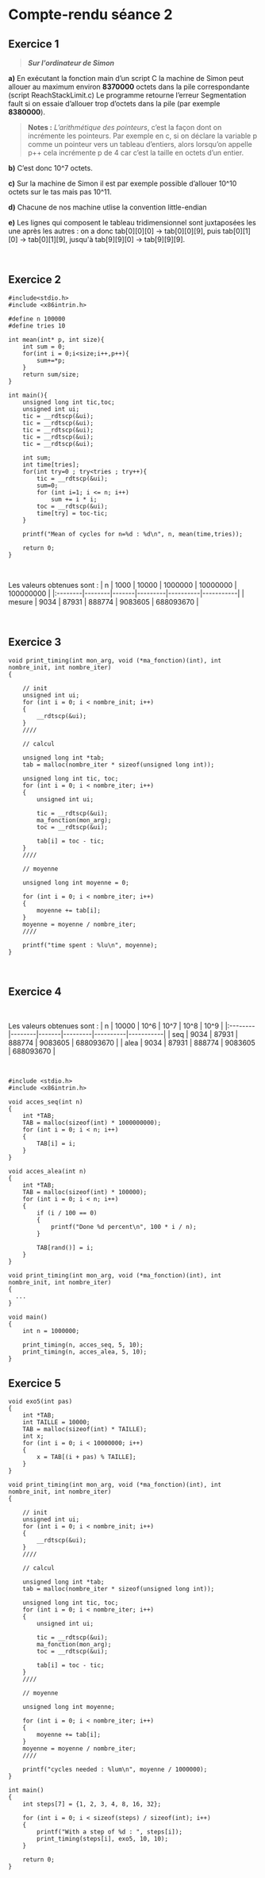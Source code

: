 # Compte-rendu séance 2

## Exercice 1
  >***Sur l'ordinateur de Simon***

  **a)** En exécutant la fonction main d’un script C la machine de Simon peut allouer au maximum environ **8370000** octets dans la pile correspondante (script ReachStackLimit.c)
Le programme retourne l’erreur Segmentation fault si on essaie d’allouer trop d’octets dans la pile (par exemple **8380000**).

>**Notes :** *L’arithmétique des pointeurs*, c’est la façon dont on incrémente les pointeurs. Par exemple en c, si on déclare la variable p comme un pointeur vers un tableau d’entiers, alors lorsqu’on appelle p++ cela incrémente p de 4 car c’est la taille en octets d’un entier.

  **b)** C’est donc 10^7 octets.
  
  **c)** Sur la machine de Simon il est par exemple possible d’allouer 10^10 octets sur le tas mais pas 10^11.

  **d)** Chacune de nos machine utlise la convention little-endian
  
  **e)** Les lignes qui composent le tableau tridimensionnel sont juxtaposées les une après les autres : on a donc tab[0][0][0] -> tab[0][0][9], puis tab[0][1][0] -> tab[0][1][9], jusqu'à tab[9][9][0] -> tab[9][9][9].

<br/>

## Exercice 2
```
#include<stdio.h>
#include <x86intrin.h>

#define n 100000
#define tries 10

int mean(int* p, int size){
    int sum = 0;
    for(int i = 0;i<size;i++,p++){
        sum+=*p;
    }
    return sum/size;
}

int main(){
    unsigned long int tic,toc;
    unsigned int ui;
    tic = __rdtscp(&ui);
    tic = __rdtscp(&ui);
    tic = __rdtscp(&ui);
    tic = __rdtscp(&ui);
    tic = __rdtscp(&ui);

    int sum;
    int time[tries];
    for(int try=0 ; try<tries ; try++){
        tic = __rdtscp(&ui);
        sum=0;
        for (int i=1; i <= n; i++)
            sum += i * i;
        toc = __rdtscp(&ui);
        time[try] = toc-tic;
    }

    printf("Mean of cycles for n=%d : %d\n", n, mean(time,tries));

    return 0;
}
```

<br/>

 Les valeurs obtenues sont :
|  n      | 1000   | 10000 | 1000000 | 10000000 | 100000000 |
|:--------|--------|-------|---------|----------|-----------|
| mesure  | 9034   | 87931 | 888774  | 9083605  | 688093670 |


<br/>



## Exercice 3
```
void print_timing(int mon_arg, void (*ma_fonction)(int), int nombre_init, int nombre_iter)
{

    // init
    unsigned int ui;
    for (int i = 0; i < nombre_init; i++)
    {
        __rdtscp(&ui);
    }
    ////

    // calcul

    unsigned long int *tab;
    tab = malloc(nombre_iter * sizeof(unsigned long int));

    unsigned long int tic, toc;
    for (int i = 0; i < nombre_iter; i++)
    {
        unsigned int ui;

        tic = __rdtscp(&ui);
        ma_fonction(mon_arg);
        toc = __rdtscp(&ui);

        tab[i] = toc - tic;
    }
    ////

    // moyenne

    unsigned long int moyenne = 0;

    for (int i = 0; i < nombre_iter; i++)
    {
        moyenne += tab[i];
    }
    moyenne = moyenne / nombre_iter;
    ////

    printf("time spent : %lu\n", moyenne);
}
```

<br/>


## Exercice 4


<br/>

 Les valeurs obtenues sont :
|  n      | 10000   | 10^6 | 10^7 | 10^8 | 10^9 |
|:--------|--------|-------|---------|----------|-----------|
| seq  | 9034   | 87931 | 888774  | 9083605  | 688093670 |
| alea  | 9034   | 87931 | 888774  | 9083605  | 688093670 |

<br/>

```
#include <stdio.h>
#include <x86intrin.h>

void acces_seq(int n)
{
    int *TAB;
    TAB = malloc(sizeof(int) * 1000000000);
    for (int i = 0; i < n; i++)
    {
        TAB[i] = i;
    }
}

void acces_alea(int n)
{
    int *TAB;
    TAB = malloc(sizeof(int) * 100000);
    for (int i = 0; i < n; i++)
    {
        if (i / 100 == 0)
        {
            printf("Done %d percent\n", 100 * i / n);
        }

        TAB[rand()] = i;
    }
}

void print_timing(int mon_arg, void (*ma_fonction)(int), int nombre_init, int nombre_iter)
{ 
  ...
}

void main()
{
    int n = 1000000;

    print_timing(n, acces_seq, 5, 10);
    print_timing(n, acces_alea, 5, 10);
}
```

## Exercice 5

```
void exo5(int pas)
{
    int *TAB;
    int TAILLE = 10000;
    TAB = malloc(sizeof(int) * TAILLE);
    int x;
    for (int i = 0; i < 10000000; i++)
    {
        x = TAB[(i + pas) % TAILLE];
    }
}

void print_timing(int mon_arg, void (*ma_fonction)(int), int nombre_init, int nombre_iter)
{

    // init
    unsigned int ui;
    for (int i = 0; i < nombre_init; i++)
    {
        __rdtscp(&ui);
    }
    ////

    // calcul

    unsigned long int *tab;
    tab = malloc(nombre_iter * sizeof(unsigned long int));

    unsigned long int tic, toc;
    for (int i = 0; i < nombre_iter; i++)
    {
        unsigned int ui;

        tic = __rdtscp(&ui);
        ma_fonction(mon_arg);
        toc = __rdtscp(&ui);

        tab[i] = toc - tic;
    }
    ////

    // moyenne

    unsigned long int moyenne;

    for (int i = 0; i < nombre_iter; i++)
    {
        moyenne += tab[i];
    }
    moyenne = moyenne / nombre_iter;
    ////

    printf("cycles needed : %lum\n", moyenne / 1000000);
}

int main()
{
    int steps[7] = {1, 2, 3, 4, 8, 16, 32};

    for (int i = 0; i < sizeof(steps) / sizeof(int); i++)
    {
        printf("With a step of %d : ", steps[i]);
        print_timing(steps[i], exo5, 10, 10);
    }

    return 0;
}
```






